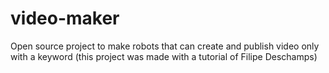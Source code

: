 # video-maker
Open source project to make robots that can create and publish video only with a keyword (this project was made with a tutorial of Filipe Deschamps)
